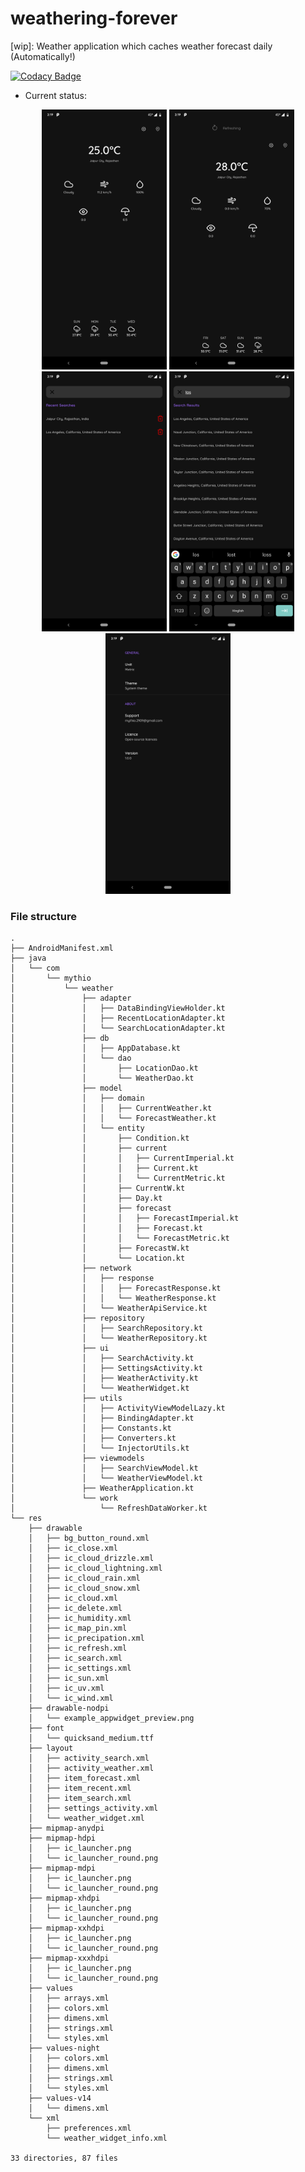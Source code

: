 # weathering-forever
[wip]: Weather application which caches weather forecast daily (Automatically!)

[![Codacy Badge](https://api.codacy.com/project/badge/Grade/c78b8c8f27c9401980e505185cd0f884)](https://www.codacy.com/app/mythio/weathering-forever?utm_source=github.com&amp;utm_medium=referral&amp;utm_content=mythio/weathering-forever&amp;utm_campaign=Badge_Grade)

* Current status:
<p align="center">
<img src="https://github.com/mythio/weathering-forever/blob/master/res/weather.png" width="200"> <img src="https://github.com/mythio/weathering-forever/blob/master/res/weather_refresh.png" width="200"> <img src="https://github.com/mythio/weathering-forever/blob/master/res/recent_search.png" width="200"> <img src="https://github.com/mythio/weathering-forever/blob/master/res/search_results.png" width="200"> <img src="https://github.com/mythio/weathering-forever/blob/master/res/settings.png" width="200">
</p>

### File structure
```
.
├── AndroidManifest.xml
├── java
│   └── com
│       └── mythio
│           └── weather
│               ├── adapter
│               │   ├── DataBindingViewHolder.kt
│               │   ├── RecentLocationAdapter.kt
│               │   └── SearchLocationAdapter.kt
│               ├── db
│               │   ├── AppDatabase.kt
│               │   └── dao
│               │       ├── LocationDao.kt
│               │       └── WeatherDao.kt
│               ├── model
│               │   ├── domain
│               │   │   ├── CurrentWeather.kt
│               │   │   └── ForecastWeather.kt
│               │   └── entity
│               │       ├── Condition.kt
│               │       ├── current
│               │       │   ├── CurrentImperial.kt
│               │       │   ├── Current.kt
│               │       │   └── CurrentMetric.kt
│               │       ├── CurrentW.kt
│               │       ├── Day.kt
│               │       ├── forecast
│               │       │   ├── ForecastImperial.kt
│               │       │   ├── Forecast.kt
│               │       │   └── ForecastMetric.kt
│               │       ├── ForecastW.kt
│               │       └── Location.kt
│               ├── network
│               │   ├── response
│               │   │   ├── ForecastResponse.kt
│               │   │   └── WeatherResponse.kt
│               │   └── WeatherApiService.kt
│               ├── repository
│               │   ├── SearchRepository.kt
│               │   └── WeatherRepository.kt
│               ├── ui
│               │   ├── SearchActivity.kt
│               │   ├── SettingsActivity.kt
│               │   ├── WeatherActivity.kt
│               │   └── WeatherWidget.kt
│               ├── utils
│               │   ├── ActivityViewModelLazy.kt
│               │   ├── BindingAdapter.kt
│               │   ├── Constants.kt
│               │   ├── Converters.kt
│               │   └── InjectorUtils.kt
│               ├── viewmodels
│               │   ├── SearchViewModel.kt
│               │   └── WeatherViewModel.kt
│               ├── WeatherApplication.kt
│               └── work
│                   └── RefreshDataWorker.kt
└── res
    ├── drawable
    │   ├── bg_button_round.xml
    │   ├── ic_close.xml
    │   ├── ic_cloud_drizzle.xml
    │   ├── ic_cloud_lightning.xml
    │   ├── ic_cloud_rain.xml
    │   ├── ic_cloud_snow.xml
    │   ├── ic_cloud.xml
    │   ├── ic_delete.xml
    │   ├── ic_humidity.xml
    │   ├── ic_map_pin.xml
    │   ├── ic_precipation.xml
    │   ├── ic_refresh.xml
    │   ├── ic_search.xml
    │   ├── ic_settings.xml
    │   ├── ic_sun.xml
    │   ├── ic_uv.xml
    │   └── ic_wind.xml
    ├── drawable-nodpi
    │   └── example_appwidget_preview.png
    ├── font
    │   └── quicksand_medium.ttf
    ├── layout
    │   ├── activity_search.xml
    │   ├── activity_weather.xml
    │   ├── item_forecast.xml
    │   ├── item_recent.xml
    │   ├── item_search.xml
    │   ├── settings_activity.xml
    │   └── weather_widget.xml
    ├── mipmap-anydpi
    ├── mipmap-hdpi
    │   ├── ic_launcher.png
    │   └── ic_launcher_round.png
    ├── mipmap-mdpi
    │   ├── ic_launcher.png
    │   └── ic_launcher_round.png
    ├── mipmap-xhdpi
    │   ├── ic_launcher.png
    │   └── ic_launcher_round.png
    ├── mipmap-xxhdpi
    │   ├── ic_launcher.png
    │   └── ic_launcher_round.png
    ├── mipmap-xxxhdpi
    │   ├── ic_launcher.png
    │   └── ic_launcher_round.png
    ├── values
    │   ├── arrays.xml
    │   ├── colors.xml
    │   ├── dimens.xml
    │   ├── strings.xml
    │   └── styles.xml
    ├── values-night
    │   ├── colors.xml
    │   ├── dimens.xml
    │   ├── strings.xml
    │   └── styles.xml
    ├── values-v14
    │   └── dimens.xml
    └── xml
        ├── preferences.xml
        └── weather_widget_info.xml

33 directories, 87 files
```